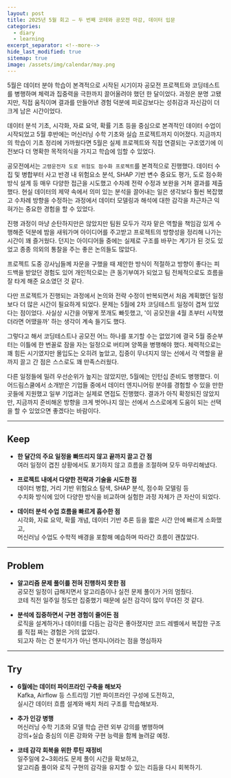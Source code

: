 ```yaml
---
layout: post
title: 2025년 5월 회고 – 두 번째 코테와 공모전 마감, 데이터 입문
categories:
  - diary
  - learning
excerpt_separator: <!--more-->
hide_last_modified: true
sitemap: true
image: /assets/img/calendar/may.png 
---
```


5월은 데이터 분야 학습이 본격적으로 시작된 시기이자 공모전 프로젝트와 코딩테스트를 병행하며 체력과 집중력을 극한까지 끌어올려야 했던 한 달이었다. 과정은 분명 고됐지만, 직접 움직이며 결과를 만들어낸 경험 덕분에 피로감보다는 성취감과 자신감이 더 크게 남은 시간이었다.

<!--more-->

데이터 분석 기초, 시각화, 자료 요약, 확률 기초 등을 중심으로 본격적인 데이터 수업이 시작되었고 5월 후반에는 머신러닝 수학 기초와 실습 프로젝트까지 이어졌다. 지금까지의 학습이 기초 정리에 가까웠다면 5월은 실제 프로젝트와 직접 연결되는 구조였기에 이전보다 더 명확한 목적의식을 가지고 학습에 임할 수 있었다.

공모전에서는 `고령운전자 도로 위험도 점수화 프로젝트`를 본격적으로 진행했다. 데이터 수집 및 병합부터 사고 반경 내 위험요소 분석, SHAP 기반 변수 중요도 평가, 도로 점수화 방식 설계 등 매우 다양한 접근을 시도했고 수차례 전략 수정과 보완을 거쳐 결과를 제출했다. 현실 데이터의 제약 속에서 의미 있는 분석을 끌어내는 일은 생각보다 훨씬 복잡했고 수차례 방향을 수정하는 과정에서 데이터 모델링과 해석에 대한 감각을 차근차근 익혀가는 중요한 경험을 할 수 있었다.

진행 과정이 마냥 순탄하지만은 않았지만 팀원 모두가 각자 맡은 역할을 책임감 있게 수행해준 덕분에 밤을 새워가며 아이디어를 주고받고 프로젝트의 방향성을 정리해 나가는 시간이 꽤 즐거웠다. 던지는 아이디어들 중에는 실제로 구조를 바꾸는 계기가 된 것도 있었고 종종 의외의 통찰을 주는 좋은 논의들도 많았다.

프로젝트 도중 강사님들께 자문을 구했을 때 제안한 방식이 적절하고 방향이 좋다는 피드백을 받았던 경험도 있어 개인적으로는 큰 동기부여가 되었고 팀 전체적으로도 흐름을 잘 타게 해준 요소였던 것 같다.

다만 프로젝트가 진행되는 과정에서 논의와 전략 수정이 반복되면서 처음 계획했던 일정보다 더 많은 시간이 필요하게 되었다. 문제는 5월에 2차 코딩테스트 일정이 겹쳐 있었다는 점이었다. 사실상 시간을 어떻게 쪼개도 빠듯했고, '이 공모전을 4월 초부터 시작했더라면 어땠을까' 하는 생각이 계속 들기도 했다.

그렇다고 해서 코딩테스트나 공모전 어느 하나를 포기할 수는 없었기에 결국 5월 중순부터는 이틀에 한 번꼴로 잠을 자는 일정으로 버티며 양쪽을 병행해야 했다. 체력적으로는 꽤 힘든 시기였지만 몰입도는 오히려 높았고, 집중이 무너지지 않는 선에서 각 역할을 끝까지 끌고 간 점은 스스로도 꽤 만족스러웠다.

다른 일정들에 밀려 우선순위가 높지는 않았지만, 5월에는 인턴십 준비도 병행했다. 이어드림스쿨에서 소개받은 기업들 중에서 데이터 엔지니어링 분야를 경험할 수 있을 만한 곳들에 지원했고 일부 기업과는 실제로 면접도 진행했다. 결과가 아직 확정되진 않았지만, 지금까지 준비해온 방향을 크게 벗어나지 않는 선에서 스스로에게 도움이 되는 선택을 할 수 있었으면 좋겠다는 바람이다.

---

## Keep

- **한 달간의 주요 일정을 빠뜨리지 않고 끝까지 끌고 간 점**  
  여러 일정이 겹친 상황에서도 포기하지 않고 흐름을 조절하며 모두 마무리해냈다.

- **프로젝트 내에서 다양한 전략과 기술을 시도한 점**  
  데이터 병합, 거리 기반 위험요소 탐색, SHAP 분석, 점수화 모델링 등  
  수치화 방식에 있어 다양한 방식을 비교하며 실험한 과정 자체가 큰 자산이 되었다.

- **데이터 분석 수업 흐름을 빠르게 흡수한 점**  
  시각화, 자료 요약, 확률 개념, 데이터 기반 추론 등을 짧은 시간 안에 빠르게 소화했고,  
  머신러닝 수업도 수학적 배경을 포함해 예습하며 따라간 흐름이 괜찮았다.

---

## Problem

- **알고리즘 문제 풀이를 전혀 진행하지 못한 점**  
  공모전 일정이 급해지면서 알고리즘이나 실전 문제 풀이가 거의 멈췄다.  
  코테 직전 일주일 정도만 집중했기 때문에 실전 감각이 많이 무뎌진 것 같다.

- **분석에 집중하면서 구현 경험이 줄어든 점**  
  로직을 설계하거나 데이터를 다듬는 감각은 좋아졌지만 코드 레벨에서 복잡한 구조를 직접 짜는 경험은 거의 없었다.  
  되고자 하는 건 분석가가 아닌 엔지니어라는 점을 명심하자

---

## Try

- **6월에는 데이터 파이프라인 구축을 해보자**  
  Kafka, Airflow 등 스트리밍 기반 파이프라인 구성에 도전하고,  
  실시간 데이터 흐름 설계와 배치 처리 구조를 학습해보자.

- **추가 인강 병행**  
  머신러닝 수학 기초와 모델 학습 관련 외부 강의를 병행하며  
  강의+실습 중심의 이론 강화와 구현 능력을 함께 늘려갈 예정.

- **코테 감각 회복을 위한 루틴 재정비**  
  일주일에 2~3회라도 문제 풀이 시간을 확보하고,  
  알고리즘 풀이와 로직 구현의 감각을 유지할 수 있는 리듬을 다시 회복하기.
